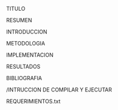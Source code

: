 TITULO


RESUMEN


INTRODUCCION


METODOLOGIA


IMPLEMENTACION


RESULTADOS


BIBLIOGRAFIA


/INTRUCCION DE COMPILAR Y EJECUTAR


REQUERIMIENTOS.txt
